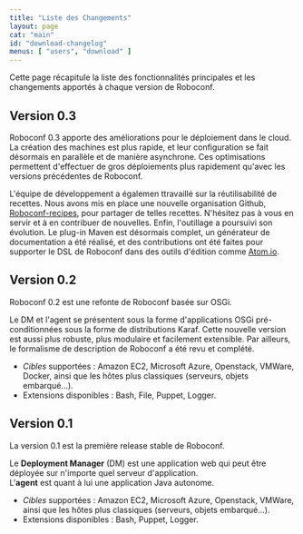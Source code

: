 ```yaml
---
title: "Liste des Changements"
layout: page
cat: "main"
id: "download-changelog"
menus: [ "users", "download" ]
---
```


Cette page récapitule la liste des fonctionnalités principales et les changements apportés
à chaque version de Roboconf.


## Version 0.3

Roboconf 0.3 apporte des améliorations pour le déploiement dans le cloud.  
La création des machines est plus rapide, et leur configuration se fait désormais
en parallèle et de manière asynchrone. Ces optimisations permettent d'effectuer de
gros déploiements plus rapidement qu'avec les versions précédentes de Roboconf.

L'équipe de développement a égalemen ttravaillé sur la réutilisabilité de recettes.
Nous avons mis en place une nouvelle organisation Github, [Roboconf-recipes](https://github.com/roboconf-recipes), 
pour partager de telles recettes. N'hésitez pas à vous en servir et à en contribuer de nouvelles. Enfin, 
l'outillage a poursuivi son évolution. Le plug-in Maven est désormais complet, un générateur de documentation a été réalisé, et des contributions ont été faites pour supporter le DSL de Roboconf dans des outils d'édition
comme [Atom.io](https://atom.io/).


## Version 0.2

Roboconf 0.2 est une refonte de Roboconf basée sur OSGi.

Le DM et l'agent se présentent sous la forme d'applications OSGi pré-conditionnées sous la forme
de distributions Karaf. Cette nouvelle version est aussi plus robuste, plus modulaire et facilement extensible.
Par ailleurs, le formalisme de description de Roboconf a été revu et complété.

* *Cibles* supportées : Amazon EC2, Microsoft Azure, Openstack, VMWare, Docker, ainsi que les hôtes plus classiques (serveurs, objets embarqué...).
* Extensions disponibles : Bash, File, Puppet, Logger.


## Version 0.1

La version 0.1 est la première release stable de Roboconf.  

Le **Deployment Manager** (DM) est une application web qui peut être déployée
sur n'importe quel serveur d'application.  
L'**agent** est quant à lui une application Java autonome.

* *Cibles* supportées : Amazon EC2, Microsoft Azure, Openstack, VMWare, ainsi que les hôtes plus classiques (serveurs, objets embarqué...).
* Extensions disponibles : Bash, Puppet, Logger.

